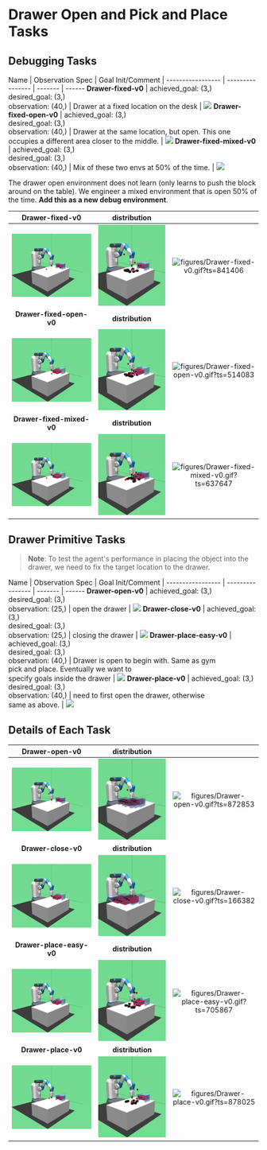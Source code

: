 
# Drawer Open and Pick and Place Tasks

## Debugging Tasks

Name                      | Observation Spec                        | Goal Init/Comment                         | 
-----------------         | ----------------                        | -------                                   | ------
**Drawer-fixed-v0**       | achieved_goal: (3,)<br>desired_goal: (3,)<br>observation: (40,)       | Drawer at a fixed location on the desk    | ![](figures/Drawer-fixed-v0.gif)
**Drawer-fixed-open-v0**  | achieved_goal: (3,)<br>desired_goal: (3,)<br>observation: (40,)  | Drawer at the same location, but open. This one<br>occupies a different area closer to the middle. | ![](figures/Drawer-fixed-open-v0.gif) 
**Drawer-fixed-mixed-v0** | achieved_goal: (3,)<br>desired_goal: (3,)<br>observation: (40,) | Mix of these two envs at 50% of the time. | ![](figures/Drawer-fixed-mixed-v0.gif) 

The drawer open environment does not learn (only learns to push the block around on the table). We engineer a mixed environment that is open 50% of the time. **Add this as a new debug environment**.

| **Drawer-fixed-v0** | **distribution** |   |
|:-------------------:|:----------------:|:-:|
| ![figures/Drawer-fixed-v0_init.png?ts=956931](figures/Drawer-fixed-v0_init.png?ts=956931) | ![figures/Drawer-fixed-v0_reset.png?ts=096490](figures/Drawer-fixed-v0_reset.png?ts=096490) | ![figures/Drawer-fixed-v0.gif?ts=841406](figures/Drawer-fixed-v0.gif?ts=841406) |
| **Drawer-fixed-open-v0** | **distribution** |   |
| ![figures/Drawer-fixed-open-v0_init.png?ts=523768](figures/Drawer-fixed-open-v0_init.png?ts=523768) | ![figures/Drawer-fixed-open-v0_reset.png?ts=598417](figures/Drawer-fixed-open-v0_reset.png?ts=598417) | ![figures/Drawer-fixed-open-v0.gif?ts=514083](figures/Drawer-fixed-open-v0.gif?ts=514083) |
| **Drawer-fixed-mixed-v0** | **distribution** |   |
| ![figures/Drawer-fixed-mixed-v0_init.png?ts=783598](figures/Drawer-fixed-mixed-v0_init.png?ts=783598) | ![figures/Drawer-fixed-mixed-v0_reset.png?ts=842339](figures/Drawer-fixed-mixed-v0_reset.png?ts=842339) | ![figures/Drawer-fixed-mixed-v0.gif?ts=637647](figures/Drawer-fixed-mixed-v0.gif?ts=637647) |


## Drawer Primitive Tasks

> **Note**: To test the agent's performance in placing the object into 
> the drawer, we need to fix the target location to the drawer.

Name                     | Observation Spec                       | Goal Init/Comment                       | 
-----------------        | ----------------                       | -------                                 | ------
**Drawer-open-v0**       | achieved_goal: (3,)<br>desired_goal: (3,)<br>observation: (25,)       | open the drawer                         | ![](figures/Drawer-open-v0.gif)
**Drawer-close-v0**      | achieved_goal: (3,)<br>desired_goal: (3,)<br>observation: (25,)      | closing the drawer                      | ![](figures/Drawer-close-v0.gif)
**Drawer-place-easy-v0** | achieved_goal: (3,)<br>desired_goal: (3,)<br>observation: (40,) | Drawer is open to begin with. Same as gym<br> pick and place. Eventually we want to<br>specify goals inside the drawer | ![](figures/Drawer-place-easy-v0.gif)
**Drawer-place-v0**      | achieved_goal: (3,)<br>desired_goal: (3,)<br>observation: (40,)      | need to first open the drawer, otherwise<br> same as above.               | ![](figures/Drawer-place-v0.gif) 

## Details of Each Task

| **Drawer-open-v0** | **distribution** |   |
|:------------------:|:----------------:|:-:|
| ![figures/Drawer-open-v0_init.png?ts=674980](figures/Drawer-open-v0_init.png?ts=674980) | ![figures/Drawer-open-v0_reset.png?ts=778593](figures/Drawer-open-v0_reset.png?ts=778593) | ![figures/Drawer-open-v0.gif?ts=872853](figures/Drawer-open-v0.gif?ts=872853) |
| **Drawer-close-v0** | **distribution** |   |
| ![figures/Drawer-close-v0_init.png?ts=522553](figures/Drawer-close-v0_init.png?ts=522553) | ![figures/Drawer-close-v0_reset.png?ts=601940](figures/Drawer-close-v0_reset.png?ts=601940) | ![figures/Drawer-close-v0.gif?ts=166382](figures/Drawer-close-v0.gif?ts=166382) |
| **Drawer-place-easy-v0** | **distribution** |   |
| ![figures/Drawer-place-easy-v0_init.png?ts=933411](figures/Drawer-place-easy-v0_init.png?ts=933411) | ![figures/Drawer-place-easy-v0_reset.png?ts=022304](figures/Drawer-place-easy-v0_reset.png?ts=022304) | ![figures/Drawer-place-easy-v0.gif?ts=705867](figures/Drawer-place-easy-v0.gif?ts=705867) |
| **Drawer-place-v0** | **distribution** |   |
| ![figures/Drawer-place-v0_init.png?ts=220179](figures/Drawer-place-v0_init.png?ts=220179) | ![figures/Drawer-place-v0_reset.png?ts=309566](figures/Drawer-place-v0_reset.png?ts=309566) | ![figures/Drawer-place-v0.gif?ts=878025](figures/Drawer-place-v0.gif?ts=878025) |
